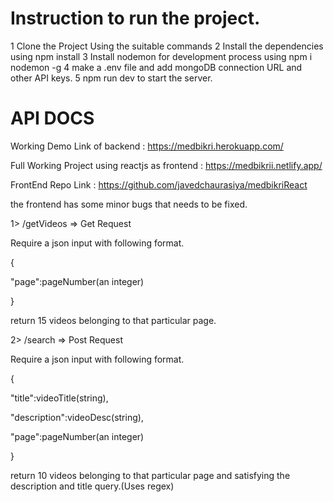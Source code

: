 # Instruction to run the project.

1 Clone the Project Using the suitable commands
2 Install the dependencies using npm install
3 Install nodemon for development process using npm i nodemon -g
4 make a .env file and add mongoDB connection URL and other API keys.
5 npm run dev to start the server.

# API DOCS

Working Demo Link of backend : https://medbikri.herokuapp.com/

Full Working Project using reactjs as frontend : https://medbikrii.netlify.app/

FrontEnd Repo Link : https://github.com/javedchaurasiya/medbikriReact

the frontend has some minor bugs that needs to be fixed.


1> /getVideos => Get Request

Require a json input with following format.


{

  "page":pageNumber(an integer)

}


return 15 videos belonging to that particular page.


2> /search => Post Request


Require a json input with following format.


{

"title":videoTitle(string),


"description":videoDesc(string),


"page":pageNumber(an integer)


}

return 10 videos belonging to that particular page and satisfying the description and title query.(Uses regex)
